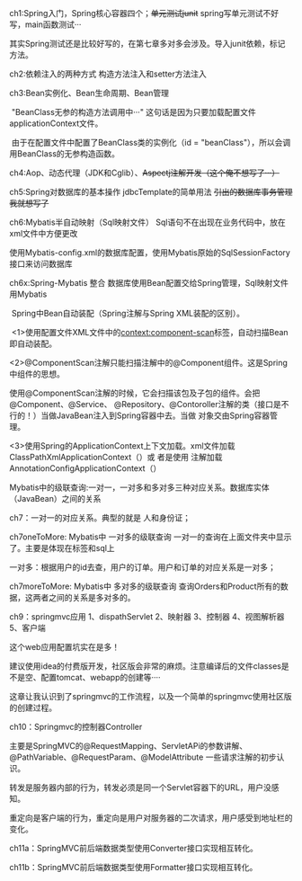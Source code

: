 ch1:Spring入门，Spring核心容器四个；~~单元测试junit~~  spring写单元测试不好写，main函数测试···

​		其实Spring测试还是比较好写的，在第七章多对多会涉及。导入junit依赖，标记方法。

ch2:依赖注入的两种方式  构造方法注入和setter方法注入

ch3:Bean实例化、Bean生命周期、Bean管理  

​		"BeanClass无参的构造方法调用中···"  这句话是因为只要加载配置文件applicationContext文件。

​		由于在配置文件中配置了BeanClass类的实例化（id = "beanClass"），所以会调用BeanClass的无参构造函数。

ch4:Aop、动态代理（JDK和Cglib）、~~Aspectj注解开发（这个俺不想写了···）~~

ch5:Spring对数据库的基本操作   jdbcTemplate的简单用法    ~~引出的数据库事务管理我就想写了~~

ch6:Mybatis半自动映射（Sql映射文件） Sql语句不在出现在业务代码中，放在xml文件中方便更改

​		使用Mybatis-config.xml的数据库配置，使用Mybatis原始的SqlSessionFactory接口来访问数据库

ch6x:Spring-Mybatis 整合    数据库使用Bean配置交给Spring管理，Sql映射文件用Mybatis

​		Spring中Bean自动装配（Spring注解与Spring XML装配的区别）。

​			<1>使用配置文件XML文件中的<context:component-scan>标签，自动扫描Bean即自动装配。

​			<2>@ComponentScan注解只能扫描注解中的@Component组件。这是Spring中组件的思想。

​				使用@ComponentScan注解的时候，它会扫描该包及子包的组件。会把@Component、@Service、				@Repository、@Contoroller注解的类（接口是不行的！）当做JavaBean注入到Spring容器中去。当做				对象交由Spring容器管理。

​			<3>使用Spring的ApplicationContext上下文加载。xml文件加载ClassPathXmlApplicationContext（）或				者是使用                                                                    注解加载AnnotationConfigApplicationContext（）

​		Mybatis中的级联查询:一对一，一对多和多对多三种对应关系。数据库实体（JavaBean）之间的关系

ch7：一对一的对应关系。典型的就是  人和身份证；

ch7oneToMore: Mybatis中 一对多的级联查询   一对一的查询在上面文件夹中显示了。主要是体现在标签和sql上

​		一对多：根据用户的id去查，用户的订单。用户和订单的对应关系是一对多；

ch7moreToMore: Mybatis中 多对多的级联查询   查询Orders和Product所有的数据，这两者之间的关系是多对多的。

ch9：springmvc应用 1、dispathServlet  2、映射器   3、控制器  4、视图解析器 5、客户端

   这个web应用配置坑实在是多！

   建议使用idea的付费版开发，社区版会非常的麻烦。注意编译后的文件classes是不是空、配置tomcat、webapp的创建等····

   这章让我认识到了springmvc的工作流程，以及一个简单的springmvc使用社区版的创建过程。

ch10：Springmvc的控制器Controller

​	主要是SpringMVC的@RequestMapping、ServletAPi的参数讲解、@PathVariable、@RequestParam、@ModelAttribute 一些请求注解的初步认识。

​    转发是服务器内部的行为，转发必须是同一个Servlet容器下的URL，用户没感知。

​	重定向是客户端的行为，重定向是用户对服务器的二次请求，用户感受到地址栏的变化。

ch11a：SpringMVC前后端数据类型使用Converter接口实现相互转化。

ch11b：SpringMVC前后端数据类型使用Formatter接口实现相互转化。
